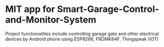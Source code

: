 # MIT app for Smart-Garage-Control-and-Monitor-System 
Project functionalities include controlling garage gate and other electrical devices by Android phone using ESP8266, FRDMK64F, Thingspeak (IOT)
